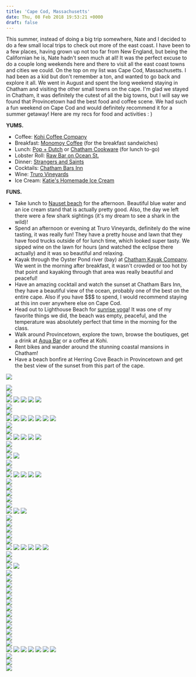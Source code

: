 ```yaml
---
title: 'Cape Cod, Massachusetts'
date: Thu, 08 Feb 2018 19:53:21 +0000
draft: false
---
```


This summer, instead of doing a big trip somewhere, Nate and I decided to do a few small local trips to check out more of the east coast. I have been to a few places, having grown up not too far from New England, but being the Californian he is, Nate hadn't seen much at all! It was the perfect excuse to do a couple long weekends here and there to visit all the east coast towns and cities we could. On the top on my list was Cape Cod, Massachusetts. I had been as a kid but don't remember a ton, and wanted to go back and explore it all. We went in August and spent the long weekend staying in Chatham and visiting the other small towns on the cape. I'm glad we stayed in Chatham, it was definitely the cutest of all the big towns, but I will say we found that Provincetown had the best food and coffee scene. We had such a fun weekend on Cape Cod and would definitely recommend it for a summer getaway! Here are my recs for food and activities : )

**YUMS.**

- Coffee: [Kohi Coffee Company](https://www.instagram.com/kohicoffeecompany/?hl=en)
- Breakfast: [Monomoy Coffee](https://www.google.com/maps/place/Monomoy+Coffee+Co/@41.679123,-69.9580009,17z/data=!3m1!4b1!4m5!3m4!1s0x89fb149fce1b6b17:0xfbee3160e520d941!8m2!3d41.679119!4d-69.9558069) (for the breakfast sandwiches)
- Lunch: [Pop + Dutch](https://www.instagram.com/popanddutch/?hl=en) or [Chatham Cookware](https://www.google.com/maps/place/Chatham+Cookware/@41.680517,-69.9600483,17z/data=!3m1!4b1!4m5!3m4!1s0x89fb149f9c1e8325:0xe3aadab2384605b3!8m2!3d41.680513!4d-69.9578543) (for lunch to-go)
- Lobster Roll: [Raw Bar on Ocean St.](https://www.google.com/maps/place/Raw+Bar+On+Ocean+St/@41.647591,-70.282063,17z/data=!3m1!4b1!4m5!3m4!1s0x89fb30f97736bc0d:0xcaa40bf876423b4a!8m2!3d41.647587!4d-70.279869)
- Dinner: [Strangers and Saints](https://www.instagram.com/explore/locations/845723210/strangers-saints/?hl=en)
- Cocktails: [Chatham Bars Inn](https://www.instagram.com/chathambarsinn/?hl=en)
- Wine: [Truro Vineyards](https://www.instagram.com/trurovineyardsofcapecod/?hl=en)
- Ice Cream: [Katie's Homemade Ice Cream](https://www.instagram.com/explore/locations/252428036/katies-ice-cream/?hl=en)

**FUNS.**

- Take lunch to [Nauset beach](https://www.google.com/maps/place/Nauset+Beach/@41.7884596,-69.9374919,17z/data=!3m1!4b1!4m5!3m4!1s0x89fb6b2887d027ef:0xfd6f9869639b0f73!8m2!3d41.7884556!4d-69.9352979) for the afternoon. Beautiful blue water and an ice cream stand that is actually pretty good. Also, the day we left there were a few shark sightings (it's my dream to see a shark in the wild)!
- Spend an afternoon or evening at Truro Vineyards, definitely do the wine tasting, it was really fun! They have a pretty house and lawn that they have food trucks outside of for lunch time, which looked super tasty. We sipped wine on the lawn for hours (and watched the eclipse there actually) and it was so beautiful and relaxing.
- Kayak through the Oyster Pond river (bay) at [Chatham Kayak Company](https://www.google.com/maps/place/The+Chatham+Kayak+Company/@41.6721729,-69.991131,17z/data=!3m1!4b1!4m5!3m4!1s0x89fb14f753341a73:0x65535800cb8cb45b!8m2!3d41.6721689!4d-69.988937). We went in the morning after breakfast, it wasn't crowded or too hot by that point and kayaking through that area was really beautiful and peaceful!
- Have an amazing cocktail and watch the sunset at Chatham Bars Inn, they have a beautiful view of the ocean, probably one of the best on the entire cape. Also if you have $$$ to spend, I would recommend staying at this inn over anywhere else on Cape Cod.
- Head out to Lighthouse Beach for [sunrise yoga](https://www.instagram.com/chatham.lighthouse.beach.yoga/)! It was one of my favorite things we did, the beach was empty, peaceful, and the temperature was absolutely perfect that time in the morning for the class.
- Walk around Provincetown, explore the town, browse the boutiques, get a drink at [Aqua Bar](https://www.google.com/maps/place/Aqua+Bar/@42.0489765,-70.1907325,17z/data=!3m1!4b1!4m5!3m4!1s0x89fca77e3f06508b:0x33f9f28cec6aff46!8m2!3d42.0489725!4d-70.1885385) or a coffee at Kohi.
- Rent bikes and wander around the stunning coastal mansions in Chatham!
- Have a beach bonfire at Herring Cove Beach in Provincetown and get the best view of the sunset from this part of the cape.

![](https://djh82r8xhqebh.cloudfront.net/uploads/2018/02/CapeCod_Blog-3.jpg) <div class="flex-ns mhn2-ns mb3"> <div class="ph2-ns w-50-ns"> ![](https://djh82r8xhqebh.cloudfront.net/uploads/2018/02/CapeCod_Blog-2.jpg)</div> <div class="ph2-ns w-50-ns"> ![](https://djh82r8xhqebh.cloudfront.net/uploads/2018/02/CapeCod_Blog-1.jpg)</div> </div> ![](https://djh82r8xhqebh.cloudfront.net/uploads/2018/02/CapeCod_Blog-4.jpg) ![](https://djh82r8xhqebh.cloudfront.net/uploads/2018/02/CapeCod_Blog-6.jpg) ![](https://djh82r8xhqebh.cloudfront.net/uploads/2018/02/CapeCod_Blog-5.jpg) ![](https://djh82r8xhqebh.cloudfront.net/uploads/2018/02/CapeCod_Blog-7.jpg) ![](https://djh82r8xhqebh.cloudfront.net/uploads/2018/02/CapeCod_Blog-8.jpg) <div class="flex-ns mhn2-ns mb3"> <div class="ph2-ns w-50-ns"> ![](https://djh82r8xhqebh.cloudfront.net/uploads/2018/02/CapeCod_Blog-11.jpg)</div> <div class="ph2-ns w-50-ns"> ![](https://djh82r8xhqebh.cloudfront.net/uploads/2018/02/CapeCod_Blog-12.jpg)</div> </div> ![](https://djh82r8xhqebh.cloudfront.net/uploads/2018/02/CapeCod_Blog-9.jpg) ![](https://djh82r8xhqebh.cloudfront.net/uploads/2018/02/CapeCod_Blog-10.jpg) ![](https://djh82r8xhqebh.cloudfront.net/uploads/2018/02/CapeCod_Blog-13.jpg) ![](https://djh82r8xhqebh.cloudfront.net/uploads/2018/02/CapeCod_Blog-14.jpg) ![](https://djh82r8xhqebh.cloudfront.net/uploads/2018/02/CapeCod_Blog-15.jpg) ![](https://djh82r8xhqebh.cloudfront.net/uploads/2018/02/CapeCod_Blog-16.jpg) ![](https://djh82r8xhqebh.cloudfront.net/uploads/2018/02/CapeCod_Blog-18.jpg) <div class="flex-ns mhn2-ns mb3"> <div class="ph2-ns w-50-ns"> ![](https://djh82r8xhqebh.cloudfront.net/uploads/2018/02/CapeCod_Blog-20.jpg)</div> <div class="ph2-ns w-50-ns"> ![](https://djh82r8xhqebh.cloudfront.net/uploads/2018/02/CapeCod_Blog-19.jpg)</div> </div> ![](https://djh82r8xhqebh.cloudfront.net/uploads/2018/02/CapeCod_Blog-17.jpg) ![](https://djh82r8xhqebh.cloudfront.net/uploads/2018/02/CapeCod_Blog-22.jpg) ![](https://djh82r8xhqebh.cloudfront.net/uploads/2018/02/CapeCod_Blog-21.jpg) ![](https://djh82r8xhqebh.cloudfront.net/uploads/2018/02/CapeCod_Blog-23.jpg) ![](https://djh82r8xhqebh.cloudfront.net/uploads/2018/02/CapeCod_Blog-24.jpg) <div class="flex-ns mhn2-ns mb3"> <div class="ph2-ns w-50-ns"> ![](https://djh82r8xhqebh.cloudfront.net/uploads/2018/02/CapeCod_Blog-25.jpg)</div> <div class="ph2-ns w-50-ns"> ![](https://djh82r8xhqebh.cloudfront.net/uploads/2018/02/CapeCod_Blog-26.jpg)</div> </div> ![](https://djh82r8xhqebh.cloudfront.net/uploads/2018/02/CapeCod_Blog-28.jpg) ![](https://djh82r8xhqebh.cloudfront.net/uploads/2018/02/CapeCod_Blog-30.jpg) <div class="flex-ns mhn2-ns mb3"> <div class="ph2-ns w-50-ns"> ![](https://djh82r8xhqebh.cloudfront.net/uploads/2018/02/CapeCod_Blog-29.jpg)</div> <div class="ph2-ns w-50-ns"> ![](https://djh82r8xhqebh.cloudfront.net/uploads/2018/02/CapeCod_Blog-27.jpg)</div> </div> ![](https://djh82r8xhqebh.cloudfront.net/uploads/2018/02/CapeCod_Blog-31.jpg) ![](https://djh82r8xhqebh.cloudfront.net/uploads/2018/02/CapeCod_Blog-32.jpg) ![](https://djh82r8xhqebh.cloudfront.net/uploads/2018/02/CapeCod_Blog-33.jpg) ![](https://djh82r8xhqebh.cloudfront.net/uploads/2018/02/CapeCod_Blog-36.jpg) ![](https://djh82r8xhqebh.cloudfront.net/uploads/2018/02/CapeCod_Blog-34.jpg) <div class="flex-ns mhn2-ns mb3"> <div class="ph2-ns w-50-ns"> ![](https://djh82r8xhqebh.cloudfront.net/uploads/2018/02/CapeCod_Blog-38.jpg)</div> <div class="ph2-ns w-50-ns"> ![](https://djh82r8xhqebh.cloudfront.net/uploads/2018/02/CapeCod_Blog-41.jpg)</div> </div> ![](https://djh82r8xhqebh.cloudfront.net/uploads/2018/02/CapeCod_Blog-40.jpg) <div class="flex-ns mhn2-ns mb3"> <div class="ph2-ns w-50-ns"> ![](https://djh82r8xhqebh.cloudfront.net/uploads/2018/02/CapeCod_Blog-37.jpg)</div> <div class="ph2-ns w-50-ns"> ![](https://djh82r8xhqebh.cloudfront.net/uploads/2018/02/CapeCod_Blog-35.jpg)</div> </div> ![](https://djh82r8xhqebh.cloudfront.net/uploads/2018/02/CapeCod_Blog-39.jpg) ![](https://djh82r8xhqebh.cloudfront.net/uploads/2018/02/CapeCod_Blog-46.jpg) ![](https://djh82r8xhqebh.cloudfront.net/uploads/2018/02/CapeCod_Blog-44.jpg) <div class="flex-ns mhn2-ns mb3"> <div class="ph2-ns w-50-ns"> ![](https://djh82r8xhqebh.cloudfront.net/uploads/2018/02/CapeCod_Blog-45.jpg)</div> <div class="ph2-ns w-50-ns"> ![](https://djh82r8xhqebh.cloudfront.net/uploads/2018/02/CapeCod_Blog-43.jpg)</div> </div> ![](https://djh82r8xhqebh.cloudfront.net/uploads/2018/02/CapeCod_Blog-48.jpg) <div class="flex-ns mhn2-ns mb3"> <div class="ph2-ns w-50-ns"> ![](https://djh82r8xhqebh.cloudfront.net/uploads/2018/02/CapeCod_Blog-47.jpg)</div> <div class="ph2-ns w-50-ns"> ![](https://djh82r8xhqebh.cloudfront.net/uploads/2018/02/CapeCod_Blog-49.jpg)</div> </div> ![](https://djh82r8xhqebh.cloudfront.net/uploads/2018/02/CapeCod_Blog-50.jpg) ![](https://djh82r8xhqebh.cloudfront.net/uploads/2018/02/CapeCod_Blog-51.jpg) ![](https://djh82r8xhqebh.cloudfront.net/uploads/2018/02/CapeCod_Blog-55.jpg) ![](https://djh82r8xhqebh.cloudfront.net/uploads/2018/02/CapeCod_Blog-57.jpg) ![](https://djh82r8xhqebh.cloudfront.net/uploads/2018/02/CapeCod_Blog-53.jpg) ![](https://djh82r8xhqebh.cloudfront.net/uploads/2018/02/CapeCod_Blog-54.jpg) <div class="flex-ns mhn2-ns mb3"> <div class="ph2-ns w-50-ns"> ![](https://djh82r8xhqebh.cloudfront.net/uploads/2018/02/CapeCod_Blog-58.jpg)</div> <div class="ph2-ns w-50-ns"> ![](https://djh82r8xhqebh.cloudfront.net/uploads/2018/02/CapeCod_Blog-56.jpg)</div> </div> ![](https://djh82r8xhqebh.cloudfront.net/uploads/2018/02/CapeCod_Blog-59.jpg) ![](https://djh82r8xhqebh.cloudfront.net/uploads/2018/02/CapeCod_Blog-61.jpg) <div class="flex-ns mhn2-ns mb3"> <div class="ph2-ns w-50-ns"> ![](https://djh82r8xhqebh.cloudfront.net/uploads/2018/02/CapeCod_Blog-60.jpg)</div> <div class="ph2-ns w-50-ns"> ![](https://djh82r8xhqebh.cloudfront.net/uploads/2018/02/CapeCod_Blog-62.jpg)</div> </div> ![](https://djh82r8xhqebh.cloudfront.net/uploads/2018/02/CapeCod_Blog-65.jpg) <div class="flex-ns mhn2-ns mb3"> <div class="ph2-ns w-50-ns"> ![](https://djh82r8xhqebh.cloudfront.net/uploads/2018/02/CapeCod_Blog-64.jpg)</div> <div class="ph2-ns w-50-ns"> ![](https://djh82r8xhqebh.cloudfront.net/uploads/2018/02/CapeCod_Blog-63.jpg)</div> </div> ![](https://djh82r8xhqebh.cloudfront.net/uploads/2018/02/CapeCod_Blog-66.jpg) <div class="flex-ns mhn2-ns mb3"> <div class="ph2-ns w-50-ns"> ![](https://djh82r8xhqebh.cloudfront.net/uploads/2018/02/CapeCod_Blog-70.jpg)</div> <div class="ph2-ns w-50-ns"> ![](https://djh82r8xhqebh.cloudfront.net/uploads/2018/02/CapeCod_Blog-68.jpg)</div> </div> <div class="flex-ns mhn2-ns mb3"> <div class="ph2-ns w-50-ns"> ![](https://djh82r8xhqebh.cloudfront.net/uploads/2018/02/CapeCod_Blog-67.jpg)</div> <div class="ph2-ns w-50-ns"> ![](https://djh82r8xhqebh.cloudfront.net/uploads/2018/02/CapeCod_Blog-69.jpg)</div> </div> ![](https://djh82r8xhqebh.cloudfront.net/uploads/2018/02/CapeCod_Blog-71.jpg) <div class="flex-ns mhn2-ns mb3"> <div class="ph2-ns w-50-ns"> ![](https://djh82r8xhqebh.cloudfront.net/uploads/2018/02/CapeCod_Blog-72.jpg)</div> <div class="ph2-ns w-50-ns"> ![](https://djh82r8xhqebh.cloudfront.net/uploads/2018/02/CapeCod_Blog-73.jpg)</div> </div> ![](https://djh82r8xhqebh.cloudfront.net/uploads/2018/02/CapeCod_Blog-74.jpg) ![](https://djh82r8xhqebh.cloudfront.net/uploads/2018/02/CapeCod_Blog-75.jpg) ![](https://djh82r8xhqebh.cloudfront.net/uploads/2018/02/CapeCod_Blog-77.jpg) ![](https://djh82r8xhqebh.cloudfront.net/uploads/2018/02/CapeCod_Blog-76.jpg) ![](https://djh82r8xhqebh.cloudfront.net/uploads/2018/02/CapeCod_Blog-79.jpg) ![](https://djh82r8xhqebh.cloudfront.net/uploads/2018/02/CapeCod_Blog-78.jpg) ![](https://djh82r8xhqebh.cloudfront.net/uploads/2018/02/CapeCod_Blog-80.jpg) <div class="flex-ns mhn2-ns mb3"> <div class="ph2-ns w-50-ns"> ![](https://djh82r8xhqebh.cloudfront.net/uploads/2018/02/CapeCod_Blog-83.jpg)</div> <div class="ph2-ns w-50-ns"> ![](https://djh82r8xhqebh.cloudfront.net/uploads/2018/02/CapeCod_Blog-81.jpg)</div> </div> ![](https://djh82r8xhqebh.cloudfront.net/uploads/2018/02/CapeCod_Blog-82.jpg)